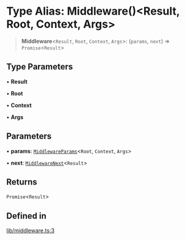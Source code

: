 # Type Alias: Middleware()\<Result, Root, Context, Args\>

> **Middleware**\<`Result`, `Root`, `Context`, `Args`\>: (`params`, `next`) => `Promise`\<`Result`\>

## Type Parameters

• **Result**

• **Root**

• **Context**

• **Args**

## Parameters

• **params**: [`MiddlewareParams`](MiddlewareParams.md)\<`Root`, `Context`, `Args`\>

• **next**: [`MiddlewareNext`](MiddlewareNext.md)\<`Result`\>

## Returns

`Promise`\<`Result`\>

## Defined in

[lib/middleware.ts:3](https://github.com/andreisergiu98/baeta/blob/277f62f15bfdecc05d507a84e60b62e5bc08a747/packages/core/lib/middleware.ts#L3)
